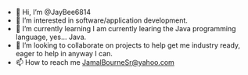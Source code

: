 - 👋 Hi, I’m @JayBee6814
- 👀 I’m interested in software/application development. 
- 🌱 I’m currently learning I am currently learing the Java programming language, yes... Java.
- 💞️ I’m looking to collaborate on projects to help get me industry ready, eager to help in anyway I can. 
- 📫 How to reach me JamalBourneSr@yahoo.com

<!---
JayBee6814/JayBee6814 is a ✨ special ✨ repository because its `README.md` (this file) appears on your GitHub profile.
You can click the Preview link to take a look at your changes.
--->

